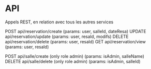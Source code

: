 # API
Appels REST, en relation avec tous les autres services

POST api/reservation/create (params: user, salleId, dateResa)
UPDATE api/reservation/update (params: user, resaId, modifs)
DELETE api/reservation/delete (params: user, resaId)
GET api/reservation/view (params: user, resaId)

POST api/salle/create (only role admin) (params: isAdmin, salleName)
DELETE api/salle/delete (only role admin) (params: isAdmin, salleId)

